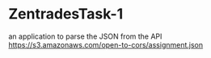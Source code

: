 # ZentradesTask-1
 an application to parse the JSON from the API https://s3.amazonaws.com/open-to-cors/assignment.json
